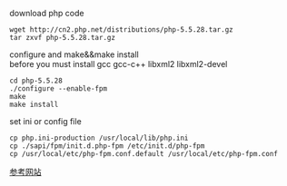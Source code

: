 download php code
```
wget http://cn2.php.net/distributions/php-5.5.28.tar.gz
tar zxvf php-5.5.28.tar.gz
```
configure and make&&make install  
before you must install gcc gcc-c++ libxml2 libxml2-devel
```
cd php-5.5.28
./configure --enable-fpm
make
make install
```
set ini or config file
```
cp php.ini-production /usr/local/lib/php.ini
cp ./sapi/fpm/init.d.php-fpm /etc/init.d/php-fpm
cp /usr/local/etc/php-fpm.conf.default /usr/local/etc/php-fpm.conf
```

[参考网站](http://www.java123.net/v/987410.html)
